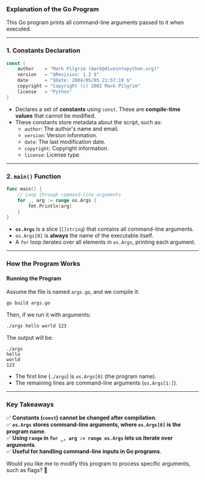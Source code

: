 ### **Explanation of the Go Program**
This Go program prints all command-line arguments passed to it when executed.

---

### **1. Constants Declaration**
```go
const (
	author    = "Mark Pilgrim (mark@diveintopython.org)"
	version   = "$Revision: 1.2 $"
	date      = "$Date: 2004/05/05 21:57:19 $"
	copyright = "Copyright (c) 2002 Mark Pilgrim"
	license   = "Python"
)
```
- Declares a set of **constants** using `const`. These are **compile-time values** that cannot be modified.
- These constants store metadata about the script, such as:
  - `author`: The author's name and email.
  - `version`: Version information.
  - `date`: The last modification date.
  - `copyright`: Copyright information.
  - `license`: License type.

---

### **2. `main()` Function**
```go
func main() {
	// Loop through command-line arguments
	for _, arg := range os.Args {
		fmt.Println(arg)
	}
}
```
- **`os.Args`** is a slice (`[]string`) that contains all command-line arguments.
- `os.Args[0]` is **always** the name of the executable itself.
- A `for` loop iterates over all elements in `os.Args`, printing each argument.

---

### **How the Program Works**
#### **Running the Program**
Assume the file is named `args.go`, and we compile it:
```sh
go build args.go
```
Then, if we run it with arguments:
```sh
./args hello world 123
```
The output will be:
```
./args
hello
world
123
```
- The first line (`./args`) is `os.Args[0]` (the program name).
- The remaining lines are command-line arguments (`os.Args[1:]`).

---

### **Key Takeaways**
✅ **Constants (`const`) cannot be changed after compilation**.  
✅ **`os.Args` stores command-line arguments, where `os.Args[0]` is the program name**.  
✅ **Using `range` in `for _, arg := range os.Args` lets us iterate over arguments**.  
✅ **Useful for handling command-line inputs in Go programs**.  

Would you like me to modify this program to process specific arguments, such as flags? 🚀